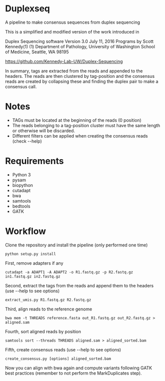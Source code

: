 # Duplexseq
A pipeline to make consensus sequences from duplex sequencing 

This is a simplified and modified version of the work introduced in 

Duplex Sequencing software Version 3.0 July 11, 2016 Programs by Scott Kennedy(1) (1) 
Department of Pathology, University of Washington School of Medicine, Seattle, WA 98195

https://github.com/Kennedy-Lab-UW/Duplex-Sequencing

In summary, tags are extracted from the reads and appended to the headers. 
The reads are then clustered by tag-position and the consensus reads are created
by collapsing these and finding the duplex pair to make a consensus call. 

# Notes
- TAGs must be located at the beginning of the reads (0 position)
- The reads belonging to a tag-position cluster must have the same length or otherwise will be discarded.
- Different filters can be applied when creating the consensus reads (check --help)

# Requirements
* Python 3
* pysam
* biopython
* cutadapt
* bwa
* samtools 
* bedtools
* GATK

# Workflow

Clone the repository and install the pipeline (only performed one time)

```python setup.py install```

First, remove adapters if any

```cutadapt -a ADAPT1 -A ADAPT2 -o R1.fastq.gz -p R2.fastq.gz in1.fastq.gz in2.fastq.gz```

Second, extract the tags from the reads and append them to the headers (use --help to see options)

```extract_umis.py R1.fastq.gz R2.fastq.gz```

Third, align reads to the reference genome

```bwa mem -t THREADS reference.fasta out_R1.fastq.gz out_R2.fastq.gz > aligned.sam```

Fourth, sort aligned reads by position

```samtools sort --threads THREADS aligned.sam > aligned_sorted.bam```

Fifth, create consensus reads (use --help to see options)

```create_consensus.py [options] aligned_sorted.bam```

Now you can align with bwa again and compute variants following GATK best practices 
(remember to not perform the MarkDuplicates step). 


